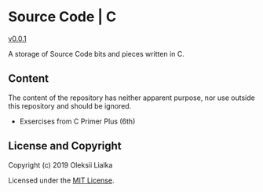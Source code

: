 # Source Code | C

[v0.0.1](CHANGELOG.md)

A storage of Source Code bits and pieces written in C.


## Content
The content of the repository has neither apparent purpose, nor use outside this repository and should be ignored.

- Exsercises from C Primer Plus (6th)


## License and Copyright
Copyright (c) 2019 Oleksii Lialka

Licensed under the [MIT License](LICENSE.md).
